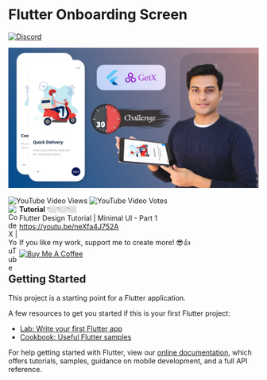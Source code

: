 # Flutter Onboarding Screen
[![Discord](https://img.shields.io/discord/731616556622282814?logo=discord&logoColor=white)](https://discord.com/invite/nWFnTqP)


<p align="center">
  <img src="flutter_getx_onboarding.png" alt="flutter onboarding screen with getx" title="Screenshot">
</p>

![YouTube Video Views](https://img.shields.io/youtube/views/neXfa4J752A?style=social) ![YouTube Video Votes](https://img.shields.io/youtube/likes/neXfa4J752A?label=Likes&style=social) <br>
<img align="left" alt="CodeX | YouTube" width="22px" src="https://cdn.jsdelivr.net/npm/simple-icons@v3/icons/youtube.svg" color />**Tutorial** 👇🏼👇🏼👇🏼<br>
Flutter Design Tutorial | Minimal UI - Part 1<br>
https://youtu.be/neXfa4J752A

 If you like my work, support me to create more! 😎👍<br>
<a href="https://www.buymeacoffee.com/afzalali15" target="_blank"><img src="https://cdn.buymeacoffee.com/buttons/v2/default-yellow.png" height="50px" alt="Buy Me A Coffee"></a>

## Getting Started

This project is a starting point for a Flutter application.

A few resources to get you started if this is your first Flutter project:

- [Lab: Write your first Flutter app](https://flutter.dev/docs/get-started/codelab)
- [Cookbook: Useful Flutter samples](https://flutter.dev/docs/cookbook)

For help getting started with Flutter, view our
[online documentation](https://flutter.dev/docs), which offers tutorials,
samples, guidance on mobile development, and a full API reference.
